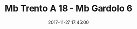 ---
title: Mb Trento A 18 - Mb Gardolo 6
date: 2017-11-27 17:45:00
squadra-a: Mb Gardolo
punteggio-a: 6
squadra-b: Mb Trento A
punteggio-b: 18
partite/squadra: aquilotti-17-18
luogo: PalaBocchi
categoria: aquilotti
---